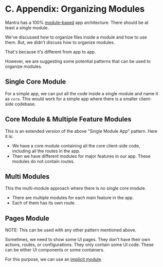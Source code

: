 # C. Appendix: Organizing Modules

Mantra has a 100% [module-based](#sec-Mantra-Modules) app architecture. There should be at least a single module.

We've discussed how to organize files inside a module and how to use them. But, we didn't discuss how to organize modules.

That's because it's different from app to app.

However, we are suggesting some potential patterns that can be used to organize modules.

## Single Core Module

For a simple app, we can put all the code inside a single module and name it as `core`. This would work for a simple app where there is a smaller client-side codebase.

## Core Module & Multiple Feature Modules

This is an extended version of the above "Single Module App" pattern. Here it is:

* We have a core module containing all the core client-side code, including all the routes in the app.
* Then we have different modules for major features in our app. These modules do not contain routes.

## Multi Modules

This the multi-module approach where there is no single core module.

* There are multiple modules for each main feature in the app.
* Each of them has its own route.

## Pages Module

NOTE: This can be used with any other pattern mentioned above.

Sometimes, we need to show some UI pages. They don't have their own actions, routes, or configurations. They only contain some UI code. These can be either UI components or some containers.

For this purpose, we can use an [implicit module](#sec-Implicit-Modules).
